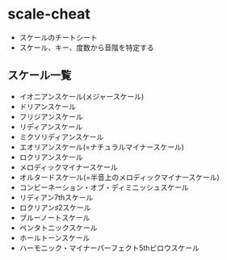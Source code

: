 # scale-cheat
* スケールのチートシート
* スケール、キー、度数から音階を特定する


## スケール一覧
* イオニアンスケール(メジャースケール)
* ドリアンスケール
* フリジアンスケール
* リディアンスケール
* ミクソリディアンスケール
* エオリアンスケール(=ナチュラルマイナースケール)
* ロクリアンスケール
* メロディックマイナースケール
* オルタードスケール(=半音上のメロディックマイナースケール)
* コンビーネーション・オブ・ディミニッシュスケール
* リディアン7thスケール
* ロクリアン♯2スケール
* ブルーノートスケール
* ペンタトニックスケール
* ホールトーンスケール
* ハーモニック・マイナーパーフェクト5thビロウスケール
